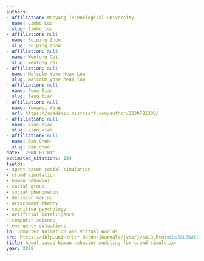 ```yaml
---
authors:
- affiliation: Nanyang Technological University
  name: Linbo Luo
  slug: linbo_luo
- affiliation: null
  name: Suiping Zhou
  slug: suiping_zhou
- affiliation: null
  name: Wentong Cai
  slug: wentong_cai
- affiliation: null
  name: Malcolm Yoke Hean Low
  slug: malcolm_yoke_hean_low
- affiliation: null
  name: Feng Tian
  slug: feng_tian
- affiliation: null
  name: Yongwei Wang
  url: https://academic.microsoft.com/author/2230781208/
- affiliation: null
  name: Xian Xiao
  slug: xian_xiao
- affiliation: null
  name: Dan Chen
  slug: dan_chen
date: '2008-09-01'
estimated_citations: 134
fields:
- agent based social simulation
- crowd simulation
- human behavior
- social group
- social phenomenon
- decision making
- attachment theory
- cognitive psychology
- artificial intelligence
- computer science
- emergency situations
in: Computer Animation and Virtual Worlds
src: https://dblp.uni-trier.de/db/journals/jvca/jvca19.html#LuoZCLTWXC08
title: Agent-based human behavior modeling for crowd simulation
year: 2008
---
```

